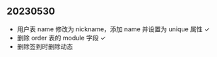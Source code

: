 ## 20230530

-   用户表 name 修改为 nickname，添加 name 并设置为 unique 属性 ✓
-   删除 order 表的 module 字段 ✓
-   删除签到时删除动态
